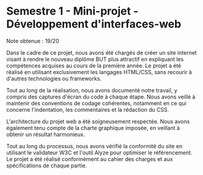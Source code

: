 # Semestre 1 - Mini-projet - Développement d'interfaces-web
Note obtenue : 19/20

Dans le cadre de ce projet, nous avons été chargés de créer un site internet visant à rendre le nouveau diplôme BUT plus attractif en expliquant les compétences acquises au cours de la première année. Le projet a été réalisé en utilisant exclusivement les langages HTML/CSS, sans recourir à d'autres technologies ou frameworks.

Tout au long de la réalisation, nous avons documenté notre travail, y compris des captures d'écran du code à chaque étape. Nous avons veillé à maintenir des conventions de codage cohérentes, notamment en ce qui concerne l'indentation, les commentaires et la rédaction du CSS.

L'architecture du projet web a été soigneusement respectée. Nous avons également tenu compte de la charte graphique imposée, en veillant à obtenir un résultat harmonieux.

Tout au long du processus, nous avons vérifié la conformité du site en utilisant le validateur W3C et l'outil Alyze pour optimiser le référencement. Le projet a été réalisé conformément au cahier des charges et aux spécifications de chaque partie.
